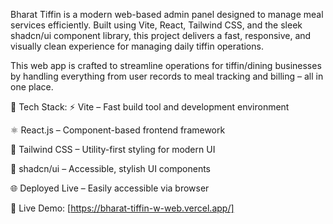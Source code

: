 Bharat Tiffin is a modern web-based admin panel designed to manage meal services efficiently. Built using Vite, React, Tailwind CSS, and the sleek shadcn/ui component library, this project delivers a fast, responsive, and visually clean experience for managing daily tiffin operations.

This web app is crafted to streamline operations for tiffin/dining businesses by handling everything from user records to meal tracking and billing – all in one place.

🚀 Tech Stack:
⚡ Vite – Fast build tool and development environment

⚛️ React.js – Component-based frontend framework

🎨 Tailwind CSS – Utility-first styling for modern UI

🧩 shadcn/ui – Accessible, stylish UI components

🌐 Deployed Live – Easily accessible via browser

🔗 Live Demo: [https://bharat-tiffin-w-web.vercel.app/]

